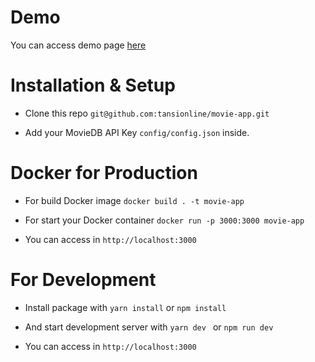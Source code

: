 # Demo 

You can access demo page [here](https://movie-inky.vercel.app/)

# Installation & Setup

- Clone this repo ```git@github.com:tansionline/movie-app.git```

- Add your MovieDB API Key `config/config.json` inside. 

# Docker for Production

 - For build Docker image  ``docker build . -t movie-app``

 - For start your Docker container ``docker run -p 3000:3000 movie-app``

 - You can access in ``http://localhost:3000`` 

# For Development

- Install package with `` yarn install `` or `` npm install ``

- And start development server  with ``yarn dev `` or  ``npm run dev `` 

- You can access in ``http://localhost:3000``
